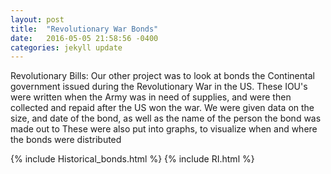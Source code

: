 ```yaml
---
layout: post
title:  "Revolutionary War Bonds"
date:   2016-05-05 21:58:56 -0400
categories: jekyll update
---
```


Revolutionary Bills:
Our other project was to look at bonds the Continental government issued during the Revolutionary War in the US.
These IOU's were written when the Army was in need of supplies, and were then collected and repaid after the US won the war.
We were given data on the size, and date of the bond, as well as the name of the person the bond was made out to
These were also put into graphs, to visualize when and where the bonds were distributed

{% include Historical_bonds.html %}
{% include RI.html %}